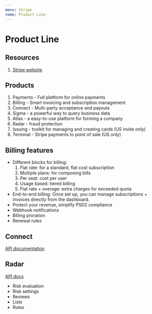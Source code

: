 ```yaml
---
menu: Stripe
name: Product Line
---
```


# Product Line

## Resources

1. [Stripe website](https://stripe.com/)

## Products

1. Payments - Full platform for online payments
2. Billing - Smart invoicing and subscription management
3. Connect - Multi-party acceptance and payouts
4. Sigma - a powerful way to query business data
5. Atlas - a easy-to-use platform for forming a company
6. Radar - fraud protection
7. Issuing - toolkit for managing and creating cards (US invite only)
8. Terminal - Stripe payments to point of sale (US only)

## Billing features

- Different blocks for billing:
  1. Flat rate: for a standard, flat cost subscription
  2. Multiple plans: for composing bills
  3. Per seat: cost per user
  4. Usage based: tiered billing
  5. Flat rate + overage: extra charges for exceeded quota
- End-to-end billing: Once set up, you can manage subscriptions + invoices directly from the dashboard.
- Protect your revenue, simplify PSD2 compliance
- Webhook notifications
- Billing proration
- Renewal rules

## Connect

[API documentation](https://stripe.com/docs/connect)

## Radar

[API docs](https://stripe.com/docs/radar)

- Risk evaluation
- Risk settings
- Reviews
- Lists
- Rules
